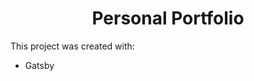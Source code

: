 <h1 align="center">
  Personal Portfolio
</h1>

This project was created with:
<ul>
  <li>Gatsby</li>
</ul>
